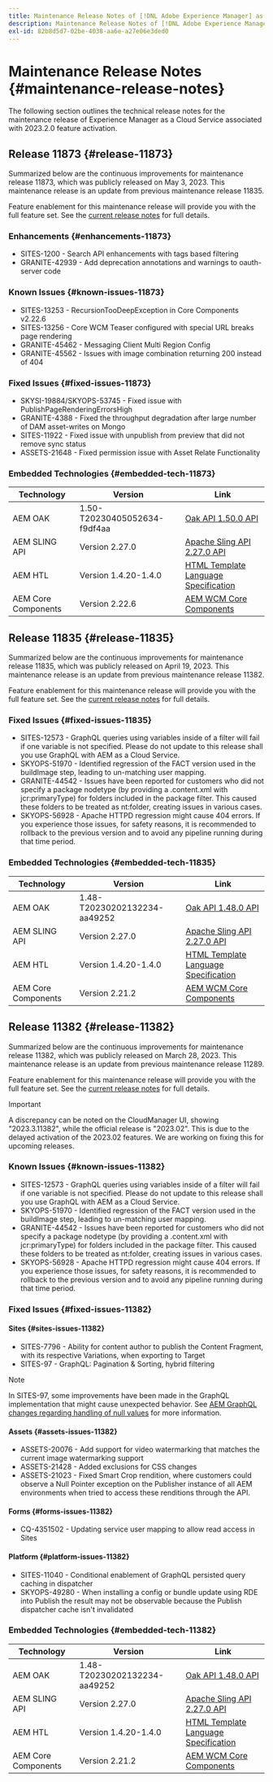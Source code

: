 ```yaml
---
title: Maintenance Release Notes of [!DNL Adobe Experience Manager] as a Cloud Service associated with 2023.2.0 feature activation.
description: Maintenance Release Notes of [!DNL Adobe Experience Manager] as a Cloud Service associated with 2023.2.0 feature activation.
exl-id: 82b8d5d7-02be-4038-aa6e-a27e06e3ded0
---
```

# Maintenance Release Notes {#maintenance-release-notes}

The following section outlines the technical release notes for the maintenance release of Experience Manager as a Cloud Service associated with 2023.2.0 feature activation.

## Release 11873 {#release-11873}
 
Summarized below are the continuous improvements for maintenance release 11873, which was publicly released on May 3, 2023. This maintenance release is an update from previous maintenance release 11835.

Feature enablement for this maintenance release will provide you with the full feature set. See the [current release notes](/help/release-notes/release-notes-cloud/release-notes-current.md) for full details.

### Enhancements {#enhancements-11873}

- SITES-1200 - Search API enhancements with tags based filtering
- GRANITE-42939 - Add deprecation annotations and warnings to oauth-server code

### Known Issues {#known-issues-11873}

- SITES-13253 - RecursionTooDeepException in Core Components v2.22.6
- SITES-13256 - Core WCM Teaser configured with special URL breaks page rendering
- GRANITE-45462 - Messaging Client Multi Region Config
- GRANITE-45562 - Issues with image combination returning 200 instead of 404

### Fixed Issues {#fixed-issues-11873}

- SKYSI-19884/SKYOPS-53745 - Fixed issue with PublishPageRenderingErrorsHigh
- GRANITE-4388 - Fixed the throughput degradation after large number of DAM asset-writes on Mongo
- SITES-11922 - Fixed issue with unpublish from preview that did not remove sync status
- ASSETS-21648 - Fixed permission issue with Asset Relate Functionality

### Embedded Technologies {#embedded-tech-11873}

|Technology|Version|Link|
|---|---|---|
|AEM OAK |1.50-T20230405052634-f9df4aa|[Oak API 1.50.0 API](https://www.javadoc.io/doc/org.apache.jackrabbit/oak-api/1.50.0/index.html)| 
|AEM SLING API |Version 2.27.0 |[Apache Sling API 2.27.0 API](https://www.javadoc.io/doc/org.apache.sling/org.apache.sling.api/latest/index.html)|
|AEM HTL|Version 1.4.20-1.4.0 |[HTML Template Language Specification](https://github.com/adobe/htl-spec)|
|AEM Core Components|Version 2.22.6|[AEM WCM Core Components](https://github.com/adobe/aem-core-wcm-components)|

## Release 11835 {#release-11835}

Summarized below are the continuous improvements for maintenance release 11835, which was publicly released on April 19, 2023. This maintenance release is an update from previous maintenance release 11382.

Feature enablement for this maintenance release will provide you with the full feature set. See the [current release notes](/help/release-notes/release-notes-cloud/release-notes-current.md) for full details.

### Fixed Issues {#fixed-issues-11835}

- SITES-12573 - GraphQL queries using variables inside of a filter will fail if one variable is not specified. Please do not update to this release shall you use GraphQL with AEM as a Cloud Service.
- SKYOPS-51970 - Identified regression of the FACT version used in the buildImage step, leading to un-matching user mapping.
- GRANITE-44542 - Issues have been reported for customers who did not specify a package nodetype (by providing a .content.xml with jcr:primaryType) for folders included in the package filter. This caused these folders to be treated as nt:folder, creating issues in various cases.
- SKYOPS-56928 - Apache HTTPD regression might cause 404 errors. If you experience those issues, for safety reasons, it is recommended to rollback to the previous version and to avoid any pipeline running during that time period.

### Embedded Technologies {#embedded-tech-11835}

|Technology|Version|Link|
|---|---|---|
|AEM OAK |1.48-T20230202132234-aa49252 |[Oak API 1.48.0 API](https://www.javadoc.io/doc/org.apache.jackrabbit/oak-api/1.48.0/index.html)| 
|AEM SLING API |Version 2.27.0 |[Apache Sling API 2.27.0 API](https://www.javadoc.io/doc/org.apache.sling/org.apache.sling.api/latest/index.html)|
|AEM HTL|Version 1.4.20-1.4.0 |[HTML Template Language Specification](https://github.com/adobe/htl-spec)|
|AEM Core Components|Version 2.21.2|[AEM WCM Core Components](https://github.com/adobe/aem-core-wcm-components)|

## Release 11382 {#release-11382}
 
Summarized below are the continuous improvements for maintenance release 11382, which was publicly released on March 28, 2023. This maintenance release is an update from previous maintenance release 11289.

Feature enablement for this maintenance release will provide you with the full feature set. See the [current release notes](/help/release-notes/release-notes-cloud/release-notes-current.md) for full details.

>[!IMPORTANT]
>
> A discrepancy can be noted on the CloudManager UI, showing "2023.3.11382", while the official release is "2023.02". This is due to the delayed activation of the 2023.02 features.
> We are working on fixing this for upcoming releases.

### Known Issues {#known-issues-11382}

- SITES-12573 - GraphQL queries using variables inside of a filter will fail if one variable is not specified. Please do not update to this release shall you use GraphQL with AEM as a Cloud Service.
- SKYOPS-51970 - Identified regression of the FACT version used in the buildImage step, leading to un-matching user mapping.
- GRANITE-44542 - Issues have been reported for customers who did not specify a package nodetype (by providing a .content.xml with jcr:primaryType) for folders included in the package filter. This caused these folders to be treated as nt:folder, creating issues in various cases.
- SKYOPS-56928 - Apache HTTPD regression might cause 404 errors. If you experience those issues, for safety reasons, it is recommended to rollback to the previous version and to avoid any pipeline running during that time period.

### Fixed Issues {#fixed-issues-11382}

#### Sites {#sites-issues-11382}

- SITES-7796 - Ability for content author to publish the Content Fragment, with its respective Variations, when exporting to Target
- SITES-97 - GraphQL: Pagination & Sorting, hybrid filtering

>[!NOTE]
>
> In SITES-97, some improvements have been made in the GraphQL implementation that might cause unexpected behavior. See [AEM GraphQL changes regarding handling of null values](https://experienceleague.adobe.com/docs/experience-cloud-kcs/kbarticles/KA-21792.html) for more information.

#### Assets {#assets-issues-11382}

- ASSETS-20076 - Add support for video watermarking that matches the current image watermarking support
- ASSETS-21428 - Added exclusions for CSS changes
- ASSETS-21023 - Fixed Smart Crop rendition, where customers could observe a Null Pointer exception on the Publisher instance of all AEM environments when  tried to access these renditions through the API.

#### Forms {#forms-issues-11382}

- CQ-4351502 - Updating service user mapping to allow read access in Sites

#### Platform {#platform-issues-11382}

- SITES-11040 - Conditional enablement of GraphQL persisted query caching in dispatcher
- SKYOPS-49280 - When installing a config or bundle update using RDE into Publish the result may not be observable because the Publish dispatcher cache isn't invalidated

### Embedded Technologies {#embedded-tech-11382}

|Technology|Version|Link|
|---|---|---|
|AEM OAK |1.48-T20230202132234-aa49252 |[Oak API 1.48.0 API](https://www.javadoc.io/doc/org.apache.jackrabbit/oak-api/1.48.0/index.html)| 
|AEM SLING API |Version 2.27.0 |[Apache Sling API 2.27.0 API](https://www.javadoc.io/doc/org.apache.sling/org.apache.sling.api/latest/index.html)|
|AEM HTL|Version 1.4.20-1.4.0 |[HTML Template Language Specification](https://github.com/adobe/htl-spec)|
|AEM Core Components|Version 2.21.2|[AEM WCM Core Components](https://github.com/adobe/aem-core-wcm-components)|
